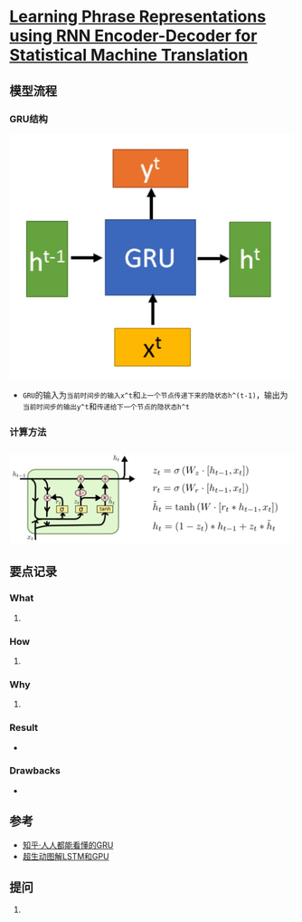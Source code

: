 # [Learning Phrase Representations using RNN Encoder-Decoder for Statistical Machine Translation](https://arxiv.org/abs/1406.1078)

## 模型流程
### GRU结构
![](gru2.jpg)
- `GRU`的输入为`当前时间步的输入x^t`和`上一个节点传递下来的隐状态h^(t-1)`，输出为`当前时间步的输出y^t`和`传递给下一个节点的隐状态h^t`
### 计算方法
![](gru1.png)
- 
## 要点记录
### What
1. 
### How
1.
### Why
1.
### Result
- 
### Drawbacks
- 
## 参考
- [知乎·人人都能看懂的GRU](https://zhuanlan.zhihu.com/p/32481747)
- [超生动图解LSTM和GPU](https://mp.weixin.qq.com/s?__biz=MzIzNjc1NzUzMw==&mid=2247506068&idx=3&sn=a9b133c2e5448fd7f516b524ce0f7b64&chksm=e8d06fe6dfa7e6f0c3f20f527b96c1b1f6d7d47a0c78e023e72659dcbb88d61a2dc3fe595b49&mpshare=1&scene=2&srcid=1017sNxQqedoLUbeEpE8OISm&from=timeline&ascene=14&devicetype=Windows+10&version=62060841&nettype=WIFI&abtest_cookie=BAABAAoACwASABMABQAjlx4AVpkeAMuZHgDZmR4A3JkeAAAA&lang=zh_CN&pass_ticket=GBPd6%2B5%2FLlUvBeCqINiY1wpuzP7lGEqZ56ehbFLEDOpO9Vn%2B1vWUL4XSYxrj%2BK1g&wx_header=1&key=89c13119caee7b320e68e880eaad36d33de64a419603510389cd0931a14b2720087726ef52a87442ca16ec9399103c34f3048a70de87946e3bbec139fdcb90f92742ab270fff31580c8403d1884a385f&uin=NTg0MjEwMDE4&exportkey=AxIZEsXGek4ilXqh6x9f1Zc%3D)
## 提问
1. 
